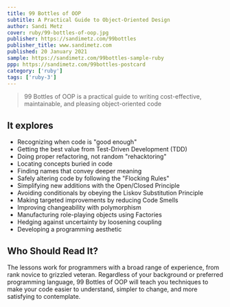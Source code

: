 ```yaml
---
title: 99 Bottles of OOP
subtitle: A Practical Guide to Object-Oriented Design
author: Sandi Metz
cover: ruby/99-bottles-of-oop.jpg
publisher: https://sandimetz.com/99bottles
publisher_title: www.sandimetz.com 
published: 20 January 2021
sample: https://sandimetz.com/99bottles-sample-ruby
ppp: https://sandimetz.com/99bottles-postcard
category: ['ruby']
tags: ['ruby-3']
---
```


>99 Bottles of OOP is a practical guide to writing cost-effective, maintainable, and pleasing object-oriented code

## It explores

- Recognizing when code is "good enough"
- Getting the best value from Test-Driven Development (TDD)
- Doing proper refactoring, not random "rehacktoring"
- Locating concepts buried in code
- Finding names that convey deeper meaning
- Safely altering code by following the "Flocking Rules"
- Simplifying new additions with the Open/Closed Principle
- Avoiding conditionals by obeying the Liskov Substitution Principle
- Making targeted improvements by reducing Code Smells
- Improving changeability with polymorphism
- Manufacturing role-playing objects using Factories
- Hedging against uncertainty by loosening coupling
- Developing a programming aesthetic


## Who Should Read It?

The lessons work for programmers with a broad range of experience, from rank novice to grizzled veteran. Regardless of your background or preferred programming language, 99 Bottles of OOP will teach you techniques to make your code easier to understand, simpler to change, and more satisfying to contemplate.

> 